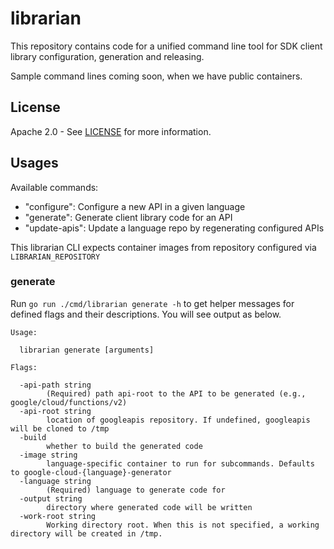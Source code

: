 # librarian

This repository contains code for a unified command line tool for
SDK client library configuration, generation and releasing.

Sample command lines coming soon, when we have public containers.

## License

Apache 2.0 - See [LICENSE] for more information.

[contributing]: CONTRIBUTING.md
[license]: LICENSE


## Usages

Available commands:
- "configure": Configure a new API in a given language
- "generate": Generate client library code for an API
- "update-apis": Update a language repo by regenerating configured APIs

This librarian CLI expects container images from repository configured via `LIBRARIAN_REPOSITORY`

### generate

Run `go run ./cmd/librarian generate -h` to get helper messages for defined flags and their descriptions. You will see output as below.

```
Usage:

  librarian generate [arguments]

Flags:

  -api-path string
        (Required) path api-root to the API to be generated (e.g., google/cloud/functions/v2)
  -api-root string
        location of googleapis repository. If undefined, googleapis will be cloned to /tmp
  -build
        whether to build the generated code
  -image string
        language-specific container to run for subcommands. Defaults to google-cloud-{language}-generator
  -language string
        (Required) language to generate code for
  -output string
        directory where generated code will be written
  -work-root string
        Working directory root. When this is not specified, a working directory will be created in /tmp.
```